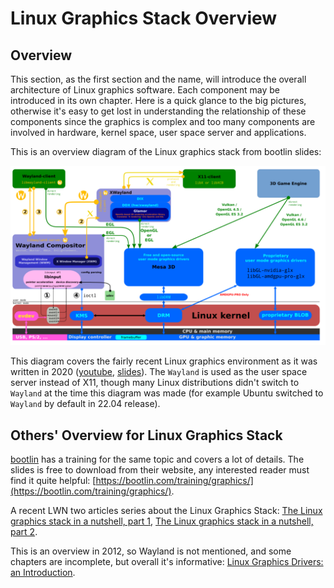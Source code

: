 # Linux Graphics Stack Overview

## Overview

This section, as the first section and the name, will introduce the overall architecture of Linux graphics software. Each component may be introduced in its own chapter. Here is a quick glance to the big pictures, otherwise it's easy to get lost in understanding the relationship of these components since the graphics is complex and too many components are involved in hardware, kernel space, user space server and applications.

This is an overview diagram of the Linux graphics stack from bootlin slides:

![stack](../pics/stack_overview.png)

This diagram covers the fairly recent Linux graphics environment as it was written in 2020 ([youtube](https://www.youtube.com/watch?v=wjAJmqwg47k), [slides](https://bootlin.com/pub/conferences/2020/lee/kocialkowski-overview-linux-userspace-graphics-stack/kocialkowski-overview-linux-userspace-graphics-stack.pdf)). The `Wayland` is used as the user space server instead of X11, though many Linux distributions didn't switch to `Wayland` at the time this diagram was made (for example Ubuntu switched to `Wayland` by default in 22.04 release).

## Others' Overview for Linux Graphics Stack

[bootlin](https://bootlin.com) has a training for the same topic and covers a lot of details. The slides is free to download from their website, any interested reader must find it quite helpful: [https://bootlin.com/training/graphics/](https://bootlin.com/training/graphics/).

A recent LWN two articles series about the Linux Graphics Stack: [The Linux graphics stack in a nutshell, part 1](https://lwn.net/Articles/955376/), [The Linux graphics stack in a nutshell, part 2](https://lwn.net/Articles/955708/).

This is an overview in 2012, so Wayland is not mentioned, and some chapters are incomplete, but overall it's informative: [Linux Graphics Drivers: an Introduction](https://people.freedesktop.org/~marcheu/linuxgraphicsdrivers.pdf).
